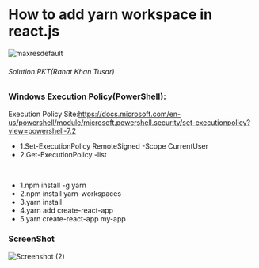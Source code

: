 # How to add yarn workspace in react.js
![maxresdefault](https://user-images.githubusercontent.com/69615463/146716062-06cf5081-9654-4011-a28d-7e6666aa3900.jpg)

<h6>Solution:RKT(Rahat Khan Tusar)</h6>


### Windows Execution Policy(PowerShell): ###

  Execution Policy Site:https://docs.microsoft.com/en-us/powershell/module/microsoft.powershell.security/set-executionpolicy?view=powershell-7.2

+ 1.Set-ExecutionPolicy RemoteSigned -Scope CurrentUser
+ 2.Get-ExecutionPolicy -list

<br>

+ 1.npm install -g yarn
+ 2.npm install yarn-workspaces
+ 3.yarn install
+ 4.yarn add create-react-app 
+ 5.yarn create-react-app my-app


### ScreenShot ###

![Screenshot (2)](https://user-images.githubusercontent.com/69615463/146715853-1f6c57f4-8477-4dce-a79b-9df052138677.png)











